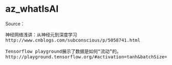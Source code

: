 # az_whatIsAI

Source：
<pre>
神经网络浅讲：从神经元到深度学习
http://www.cnblogs.com/subconscious/p/5058741.html

Tensorflow playground展示了数据是如何“流动”的。
http://playground.tensorflow.org/#activation=tanh&batchSize=10&dataset=circle&regDataset=reg-gauss&learningRate=0.03&regularizationRate=0&noise=0&networkShape=4,2&seed=0.25784&showTestData=false&discretize=false&percTrainData=50&x=true&y=true&xTimesY=false&xSquared=false&ySquared=false&cosX=false&sinX=false&cosY=false&sinY=false&collectStats=false&problem=regression&initZero=false&hideText=false
</pre>
